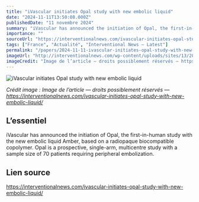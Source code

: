 ```yaml
---
title: "iVascular initiates Opal study with new embolic liquid"
date: "2024-11-11T13:50:08.000Z"
publishedDate: "11 novembre 2024"
summary: "iVascular has announced the initiation of Opal, the first-in-human study with the new embolic liquid Amber, based on a radiopaque biocompatible copolymer. Opal is a prospective, single-arm, multicentre study with a sample size of 70 patients requiring peripheral embolization."
importance: ""
sourceUrl: "https://interventionalnews.com/ivascular-initiates-opal-study-with-new-embolic-liquid/"
tags: ["France", "Actualité", "Interventional News — Latest"]
permalink: "/papers/2024-11-11-ivascular-initiates-opal-study-with-new-embolic-liquid"
imageUrl: "http://interventionalnews.com/wp-content/uploads/sites/13/2024/11/OPAL-AMBER.png"
imageCredit: "Image de l’article — droits possiblement réservés — https://interventionalnews.com/ivascular-initiates-opal-study-with-new-embolic-liquid/"
---
```


![iVascular initiates Opal study with new embolic liquid](http://interventionalnews.com/wp-content/uploads/sites/13/2024/11/OPAL-AMBER.png)

*Crédit image : Image de l’article — droits possiblement réservés — https://interventionalnews.com/ivascular-initiates-opal-study-with-new-embolic-liquid/*

## L’essentiel

iVascular has announced the initiation of Opal, the first-in-human study with the new embolic liquid Amber, based on a radiopaque biocompatible copolymer. Opal is a prospective, single-arm, multicentre study with a sample size of 70 patients requiring peripheral embolization.

## Lien source

https://interventionalnews.com/ivascular-initiates-opal-study-with-new-embolic-liquid/
